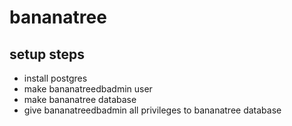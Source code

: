 # bananatree

## setup steps
- install postgres
- make bananatreedbadmin user
- make bananatree database
- give bananatreedbadmin all privileges to bananatree database
